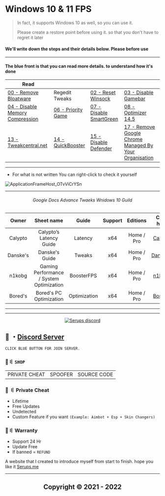 # Windows 10 & 11 FPS
> In fact, it supports Windows 10 as well, so you can use it.
>
> Please create a restore point before using it. so that you don't have to regret it later
 

#### We'll write down the steps and their details below. Please before use  

---

#### The blue front is that you can read more details. to understand how it's done

Read | | | | 
--- | --- | --- | ---
[00 - Remove Bloatware](http://www.camdp.com) |  Regedit Tweaks | [02 - Reset Winsock](https://answers.microsoft.com/en-us/windows/forum/all/what-is-the-difference-between-tcp-reset-vs/8887cae0-8dba-4ea7-88ff-36506486bb84) |[03 - Disable Gamebar](https://appuals.com/what-is-gamebarpresencewriter-exe-and-how-to-disable-it/)
[04 - Disable Memory Compression](https://www.makeuseof.com/windows-memory-compression-guide/) |  [06 - Priority Game](https://devicetests.com/how-to-prioritize-a-game-on-pc) | [07 - Disable SmartGreen](https://support.microsoft.com/en-us/microsoft-edge/how-can-smartscreen-help-protect-me-in-microsoft-edge-1c9a874a-6826-be5e-45b1-67fa445a74c8) |  [08 - Optimizer 14.5](https://github.com/hellzerg/optimizer)
[13 - Tweakcentral.net](https://tweakcentral.net/) |  [14 - QuickBooster](https://github.com/SanGraphic/QuickBoost) | [15 - Disable Defender](https://learn.microsoft.com/en-us/answers/questions/615949/windows-defender-high-memory-usage.html) |  [17 - Remove Google Chrome Managed By Your Organisation](https://support.google.com/chrome/a/thread/123226489/how-do-i-get-rid-of-your-browser-is-managed-by-your-organisation?hl=en)

--- 
 
- For what is not written You can right-click to check it yourself

![ApplicationFrameHost_OTvViCrYSn](https://user-images.githubusercontent.com/94861415/206349792-caa44a39-cf26-4961-be29-c3600770feef.gif)

---

  
###### <p align="middle"> Google Docs Advance Twaeks Wnidows 10 Guild 
  
  
|Owner|    Sheet name   | Guide | Support |      Editions     | Click here |
|:-----:|:-------------------:|:-----:|:----:|:-----------------:|:--------------:|
| Calypto  | Calypto’s Latency Guide  | Latency |  x64 |Home / Pro|[Calypto](https://docs.google.com/document/d/1c2-lUJq74wuYK1WrA_bIvgb89dUN0sj8-hO3vqmrau4/edit)|
| Danske's | Danske's Guide | Tweaks |  x64 |Home / Pro|[Danske's](https://docs.google.com/document/d/18uPEXJC5LSto8x9X_GteSI58sfQLCfamDG1HNHJWrQU/edit)|
| n1kobg  | Gaming Performance / System Optimization  | BoosterFPS |  x64 |Home / Pro|[n1kobg](http://n1kobg.blogspot.com/)|
| Bored's  | Bored's PC Optimization| Optimization |  x64 |Home / Pro    |[Bored's](https://github.com/BoringBoredom/PC-Optimization-Hub)|
  
***

--- 

  <p align="center">
    <a href="https://discord.gg/2euDQqzD8Y">
        <img title="Serups server discord" alt="Serups discord" src="https://discordapp.com/api/guilds/923947526552432731/widget.png?style=banner2"/>
    </a>
</p> 
 
## 💬 ・[Discord Server](https://discord.gg/2euDQqzD8Y) 
`CLICK BLUE BUTTON FOR JOIN SERVER.`

 ### 🛒〢 `SHOP`
 
<table>
<tr>
	<td> PRIVATE CHEAT
	<td> SPOOFER
	<td> SOURCE CODE
</table>

  
### 🥊 〢 Private Cheat

- Lifetime 
- Free Updates 
- Undetected
- Custom Feature if you want `(Example: Aimbot + Esp + Skin Changers)`

### 🔱〢 Warranty

- Support 24 Hr
- Update Free
- If banned = `REFUND`

A website that I created to introduce myself from start to finish. hope you like it [Serups.me](http://Serups.me/)

---

<h2 align="center"> Copyright © 2021 - 2022
